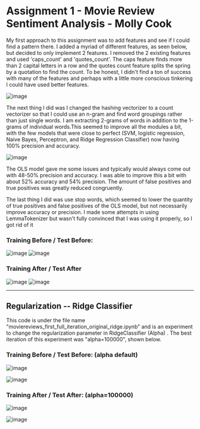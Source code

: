 <h1>Assignment 1 - Movie Review Sentiment Analysis - Molly Cook</h1>
<p>My first approach to this assignment was to add features and see if I could find a pattern there. I added a myriad of different features, as seen below, but decided to only implement 2 features. I removed the 2 existing features and used 'caps_count' and 'quotes_count'. The caps feature finds more than 2 capital letters in a row and the quotes count feature splits the spring by a quotation to find the count. To be honest, I didn't find a ton of success with many of the features and perhaps with a little more conscious tinkering I could have used better features. </p>

![image](https://user-images.githubusercontent.com/86888346/156940755-419bc2e2-ab39-4dad-8a9b-bcdbbf16744d.png)

<p>The next thing I did was I changed the hashing vectorizer to a count vectorizer so that I could use an n-gram and find word groupings rather than just single words. I am extracting 2-grams of words in addition to the 1-grams of individual words.This seemed to improve all the modules a bit, with the few models that were close to perfect (SVM, logistic regression, Naive Bayes, Perceptron, and Ridge Regression Classifier) now having 100% precision and accuracy.  </p>

![image](https://user-images.githubusercontent.com/86888346/156941285-75cba720-a166-45eb-a79f-510f48d76db6.png)



<p>The OLS model gave me some issues and typically would always come out with 48-50% precision and accuracy. I was able to improve this a bit with about 52% accuracy and 54% precision. The amount of false positives and true positives was greatly reduced congruently. </p>

<p>The last thing I did was use stop words, which seemed to lower the quantity of true positives and false positives of the OLS model, but not necessarily improve accuracy or precision. I made some attempts in using LemmaTokenizer but wasn't fully convinced that I was using it properly, so I got rid of it</p>

<h3>Training Before / Test Before:</h3>

![image](https://user-images.githubusercontent.com/86888346/156941674-6b61475d-a21b-4acf-96a2-8898808e2aa9.png)
![image](https://user-images.githubusercontent.com/86888346/157959571-a473b7a2-5f93-457b-9a22-f632c0d518d6.png)

<h3>Training After / Test After</h3>

![image](https://user-images.githubusercontent.com/86888346/156941686-5a88442e-1c17-4e86-8061-5d16bb2552aa.png)
![image](https://user-images.githubusercontent.com/86888346/157959041-ccb3a6ca-a4e9-475d-b5e7-078abb018407.png)

<hr>

<h2>Regularization -- Ridge Classifier</h2>

<p>This code is under the file name "moviereviews_first_full_iteration_original_ridge.ipynb" and is an experiment to change the regularization parameter in RidgeClassifier (Alpha) . The best iteration of this experiment was "alpha=100000", shown below.</p>

<h3> Training Before / Test Before: (alpha default)</h3>

![image](https://user-images.githubusercontent.com/86888346/159348075-785f5d5b-4919-4e92-8647-ee15539af4bd.png)

![image](https://user-images.githubusercontent.com/86888346/159348163-a4750f9f-bbeb-4f12-853d-c84dc2c0907b.png)



<h3>Training After / Test After: (alpha=100000)</h3>

![image](https://user-images.githubusercontent.com/86888346/159348543-8f2bd20a-68bb-4317-b3df-01324a9bb903.png)

![image](https://user-images.githubusercontent.com/86888346/159348482-74bf19bc-d3d2-4c03-836e-35792abd832f.png)


